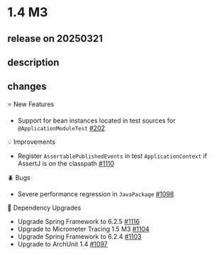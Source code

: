 # 1.4 M3

## release on 20250321

## description

## changes

⭐ New Features

* Support for bean instances located in test sources for <code>@ApplicationModuleTest</code> <a href="https://github.com/spring-projects/spring-modulith/issues/202" data-hovercard-type="issue" data-hovercard-url="/spring-projects/spring-modulith/issues/202/hovercard">#202</a>

💡 Improvements

* Register <code>AssertablePublishedEvents</code> in test <code>ApplicationContext</code> if AssertJ is on the classpath <a href="https://github.com/spring-projects/spring-modulith/issues/1110" data-hovercard-type="issue" data-hovercard-url="/spring-projects/spring-modulith/issues/1110/hovercard">#1110</a>

🪲 Bugs

* Severe performance regression in <code>JavaPackage</code> <a href="https://github.com/spring-projects/spring-modulith/issues/1098" data-hovercard-type="issue" data-hovercard-url="/spring-projects/spring-modulith/issues/1098/hovercard">#1098</a>

🔨 Dependency Upgrades

* Upgrade Spring Framework to 6.2.5 <a href="https://github.com/spring-projects/spring-modulith/issues/1116" data-hovercard-type="issue" data-hovercard-url="/spring-projects/spring-modulith/issues/1116/hovercard">#1116</a>
* Upgrade to Micrometer Tracing 1.5 M3 <a href="https://github.com/spring-projects/spring-modulith/issues/1104" data-hovercard-type="issue" data-hovercard-url="/spring-projects/spring-modulith/issues/1104/hovercard">#1104</a>
* Upgrade Spring Framework to 6.2.4 <a href="https://github.com/spring-projects/spring-modulith/issues/1103" data-hovercard-type="issue" data-hovercard-url="/spring-projects/spring-modulith/issues/1103/hovercard">#1103</a>
* Upgrade to ArchUnit 1.4 <a href="https://github.com/spring-projects/spring-modulith/issues/1097" data-hovercard-type="issue" data-hovercard-url="/spring-projects/spring-modulith/issues/1097/hovercard">#1097</a>

